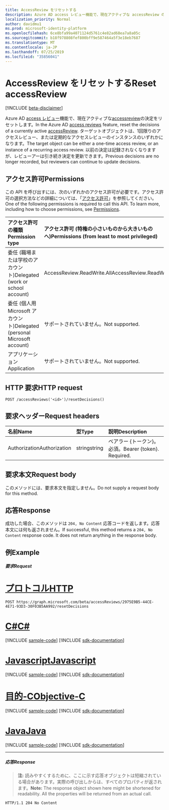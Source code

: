 ```yaml
---
title: AccessReview をリセットする
description: Azure AD access レビュー機能で、現在アクティブな accessReview の決定をリセットします。  ターゲットオブジェクトは、1回限りのアクセスレビュー、または定期的なアクセスレビューのインスタンスのいずれかになります。  以前の決定は記録されなくなりますが、レビューアーは引き続き決定を更新できます。
localization_priority: Normal
author: davidmu1
ms.prod: microsoft-identity-platform
ms.openlocfilehash: 6ce8bfa99a4071124d5761c4e82ad68ea7a8a05c
ms.sourcegitcommit: b18f978808fef800bff9e587464a5f3e18eb7687
ms.translationtype: MT
ms.contentlocale: ja-JP
ms.lasthandoff: 07/25/2019
ms.locfileid: "35856041"
---
```

# <a name="reset-accessreview"></a><span data-ttu-id="eb6e3-105">AccessReview をリセットする</span><span class="sxs-lookup"><span data-stu-id="eb6e3-105">Reset accessReview</span></span>

[!INCLUDE [beta-disclaimer](../../includes/beta-disclaimer.md)]

<span data-ttu-id="eb6e3-106">Azure AD [access レビュー](../resources/accessreviews-root.md)機能で、現在アクティブな[accessreview](../resources/accessreview.md)の決定をリセットします。</span><span class="sxs-lookup"><span data-stu-id="eb6e3-106">In the Azure AD [access reviews](../resources/accessreviews-root.md) feature, reset the decisions of a currently active [accessReview](../resources/accessreview.md).</span></span>  <span data-ttu-id="eb6e3-107">ターゲットオブジェクトは、1回限りのアクセスレビュー、または定期的なアクセスレビューのインスタンスのいずれかになります。</span><span class="sxs-lookup"><span data-stu-id="eb6e3-107">The target object can be either a one-time access review, or an instance of a recurring access review.</span></span>  <span data-ttu-id="eb6e3-108">以前の決定は記録されなくなりますが、レビューアーは引き続き決定を更新できます。</span><span class="sxs-lookup"><span data-stu-id="eb6e3-108">Previous decisions are no longer recorded, but reviewers can continue to update decisions.</span></span>

## <a name="permissions"></a><span data-ttu-id="eb6e3-109">アクセス許可</span><span class="sxs-lookup"><span data-stu-id="eb6e3-109">Permissions</span></span>
<span data-ttu-id="eb6e3-p103">この API を呼び出すには、次のいずれかのアクセス許可が必要です。アクセス許可の選択方法などの詳細については、「[アクセス許可](/graph/permissions-reference)」を参照してください。</span><span class="sxs-lookup"><span data-stu-id="eb6e3-p103">One of the following permissions is required to call this API. To learn more, including how to choose permissions, see [Permissions](/graph/permissions-reference).</span></span>

|<span data-ttu-id="eb6e3-112">アクセス許可の種類</span><span class="sxs-lookup"><span data-stu-id="eb6e3-112">Permission type</span></span>                        | <span data-ttu-id="eb6e3-113">アクセス許可 (特権の小さいものから大きいものへ)</span><span class="sxs-lookup"><span data-stu-id="eb6e3-113">Permissions (from least to most privileged)</span></span>              |
|:--------------------------------------|:---------------------------------------------------------|
|<span data-ttu-id="eb6e3-114">委任 (職場または学校のアカウント)</span><span class="sxs-lookup"><span data-stu-id="eb6e3-114">Delegated (work or school account)</span></span>     | <span data-ttu-id="eb6e3-115">AccessReview.ReadWrite.All</span><span class="sxs-lookup"><span data-stu-id="eb6e3-115">AccessReview.ReadWrite.All</span></span> |
|<span data-ttu-id="eb6e3-116">委任 (個人用 Microsoft アカウント)</span><span class="sxs-lookup"><span data-stu-id="eb6e3-116">Delegated (personal Microsoft account)</span></span> | <span data-ttu-id="eb6e3-117">サポートされていません。</span><span class="sxs-lookup"><span data-stu-id="eb6e3-117">Not supported.</span></span> |
|<span data-ttu-id="eb6e3-118">アプリケーション</span><span class="sxs-lookup"><span data-stu-id="eb6e3-118">Application</span></span>                            | <span data-ttu-id="eb6e3-119">サポートされていません。</span><span class="sxs-lookup"><span data-stu-id="eb6e3-119">Not supported.</span></span> |

## <a name="http-request"></a><span data-ttu-id="eb6e3-120">HTTP 要求</span><span class="sxs-lookup"><span data-stu-id="eb6e3-120">HTTP request</span></span>
<!-- { "blockType": "ignored" } -->
```http
POST /accessReviews('<id>')/resetDecisions()
```
## <a name="request-headers"></a><span data-ttu-id="eb6e3-121">要求ヘッダー</span><span class="sxs-lookup"><span data-stu-id="eb6e3-121">Request headers</span></span>
| <span data-ttu-id="eb6e3-122">名前</span><span class="sxs-lookup"><span data-stu-id="eb6e3-122">Name</span></span>         | <span data-ttu-id="eb6e3-123">型</span><span class="sxs-lookup"><span data-stu-id="eb6e3-123">Type</span></span>        | <span data-ttu-id="eb6e3-124">説明</span><span class="sxs-lookup"><span data-stu-id="eb6e3-124">Description</span></span> |
|:-------------|:------------|:------------|
| <span data-ttu-id="eb6e3-125">Authorization</span><span class="sxs-lookup"><span data-stu-id="eb6e3-125">Authorization</span></span> | <span data-ttu-id="eb6e3-126">string</span><span class="sxs-lookup"><span data-stu-id="eb6e3-126">string</span></span> | <span data-ttu-id="eb6e3-p104">ベアラー \{トークン\}。必須。</span><span class="sxs-lookup"><span data-stu-id="eb6e3-p104">Bearer \{token\}. Required.</span></span> |

## <a name="request-body"></a><span data-ttu-id="eb6e3-129">要求本文</span><span class="sxs-lookup"><span data-stu-id="eb6e3-129">Request body</span></span>
<span data-ttu-id="eb6e3-130">このメソッドには、要求本文を指定しません。</span><span class="sxs-lookup"><span data-stu-id="eb6e3-130">Do not supply a request body for this method.</span></span>


## <a name="response"></a><span data-ttu-id="eb6e3-131">応答</span><span class="sxs-lookup"><span data-stu-id="eb6e3-131">Response</span></span>
<span data-ttu-id="eb6e3-p105">成功した場合、このメソッドは `204, No Content` 応答コードを返します。応答本文には何も返されません。</span><span class="sxs-lookup"><span data-stu-id="eb6e3-p105">If successful, this method returns a `204, No Content` response code. It does not return anything in the response body.</span></span>

## <a name="example"></a><span data-ttu-id="eb6e3-134">例</span><span class="sxs-lookup"><span data-stu-id="eb6e3-134">Example</span></span>
##### <a name="request"></a><span data-ttu-id="eb6e3-135">要求</span><span class="sxs-lookup"><span data-stu-id="eb6e3-135">Request</span></span>

# <a name="httptabhttp"></a>[<span data-ttu-id="eb6e3-136">プロトコル</span><span class="sxs-lookup"><span data-stu-id="eb6e3-136">HTTP</span></span>](#tab/http)
<!-- {
  "blockType": "request",
  "name": "reset_accessReview"
}-->
```http
POST https://graph.microsoft.com/beta/accessReviews/2975E9B5-44CE-4E71-93D3-30F03B5AA992/resetDecisions
```
# <a name="ctabcsharp"></a>[<span data-ttu-id="eb6e3-137">C#</span><span class="sxs-lookup"><span data-stu-id="eb6e3-137">C#</span></span>](#tab/csharp)
[!INCLUDE [sample-code](../includes/snippets/csharp/reset-accessreview-csharp-snippets.md)]
[!INCLUDE [sdk-documentation](../includes/snippets/snippets-sdk-documentation-link.md)]

# <a name="javascripttabjavascript"></a>[<span data-ttu-id="eb6e3-138">Javascript</span><span class="sxs-lookup"><span data-stu-id="eb6e3-138">Javascript</span></span>](#tab/javascript)
[!INCLUDE [sample-code](../includes/snippets/javascript/reset-accessreview-javascript-snippets.md)]
[!INCLUDE [sdk-documentation](../includes/snippets/snippets-sdk-documentation-link.md)]

# <a name="objective-ctabobjc"></a>[<span data-ttu-id="eb6e3-139">目的-C</span><span class="sxs-lookup"><span data-stu-id="eb6e3-139">Objective-C</span></span>](#tab/objc)
[!INCLUDE [sample-code](../includes/snippets/objc/reset-accessreview-objc-snippets.md)]
[!INCLUDE [sdk-documentation](../includes/snippets/snippets-sdk-documentation-link.md)]

# <a name="javatabjava"></a>[<span data-ttu-id="eb6e3-140">Java</span><span class="sxs-lookup"><span data-stu-id="eb6e3-140">Java</span></span>](#tab/java)
[!INCLUDE [sample-code](../includes/snippets/java/reset-accessreview-java-snippets.md)]
[!INCLUDE [sdk-documentation](../includes/snippets/snippets-sdk-documentation-link.md)]

---

##### <a name="response"></a><span data-ttu-id="eb6e3-141">応答</span><span class="sxs-lookup"><span data-stu-id="eb6e3-141">Response</span></span>
><span data-ttu-id="eb6e3-p106">**注:** 読みやすくするために、ここに示す応答オブジェクトは短縮されている場合があります。実際の呼び出しからは、すべてのプロパティが返されます。</span><span class="sxs-lookup"><span data-stu-id="eb6e3-p106">**Note:** The response object shown here might be shortened for readability. All the properties will be returned from an actual call.</span></span>
<!-- {
  "blockType": "response",
  "truncated": true
} -->
```http
HTTP/1.1 204 No Content
```

<!-- uuid: 8fcb5dbc-d5aa-4681-8e31-b001d5168d79
2017-06-25 00:00:01 UTC -->
<!--
{
  "type": "#page.annotation",
  "description": "Reset accessReview",
  "keywords": "",
  "section": "documentation",
  "tocPath": "",
  "suppressions": [
  ]
}
-->
